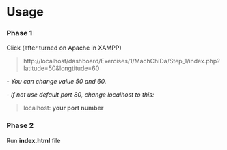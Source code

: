 # Usage
### Phase 1
Click (after turned on Apache in XAMPP)
>http://localhost/dashboard/Exercises/1/MachChiDa/Step_1/index.php?latitude=50&longtitude=60

*- You can change value 50 and 60.*

*- If not use default port 80, change localhost to this:*
>localhost: **your port number**

### Phase 2
Run **index.html** file

